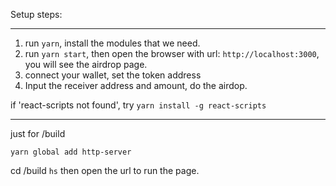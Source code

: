 Setup steps:

---

1. run `yarn`, install the modules that we need.
2. run `yarn start`, then open the browser with url: `http://localhost:3000`, you will see the airdrop page.
3. connect your wallet, set the token address
4. Input the receiver address and amount, do the airdop.

if 'react-scripts not found', try `yarn install -g react-scripts`


----
just for /build

`yarn global add http-server`

cd /build
`hs` then open the url to run the page.
